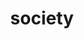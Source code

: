 ---
title: "society"
description: "Some superficial understandings and experiences of human society from walking through the world."
image: "categories/社会/pexels-photo-842339.jpg"
---